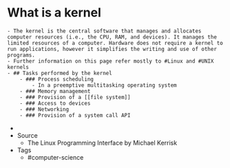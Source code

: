 # What is a kernel
	- The kernel is the central software that manages and allocates computer resources (i.e., the CPU, RAM, and devices). It manages the limited resources of a computer. Hardware does not require a kernel to run applications, however it simplifies the writing and use of other programs.
	- Further information on this page refer mostly to #Linux and #UNIX kernels
	- ## Tasks performed by the kernel
		- ### Process scheduling
			- In a preemptive multitasking operating system
		- ### Memory management
		- ### Provision of a [[file system]]
		- ### Access to devices
		- ### Networking
		- ### Provision of a system call API
-
- Source
	- The Linux Programming Interface by Michael Kerrisk
- Tags
	- #computer-science